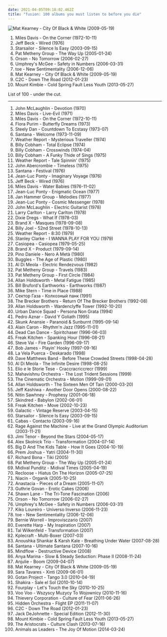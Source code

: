 ```yaml
---
date: 2021-04-05T09:18:02.462Z
title: "fusion: 100 albums you must listen to before you die"
---
```

![Mat Kearney - City Of Black &amp; White (2009-05-19)](https://img.discogs.com/WpcLlPnfaVQmpGjEeIBvw92-Du8=/fit-in/320x320/filters:strip_icc():format(jpeg):mode_rgb():quality(90)/discogs-images/R-4198889-1358372989-7472.jpeg.jpg "Mat Kearney - City Of Black & White (2009-05-19)")
<ol class="albums">
<li data-cover="http://coverartarchive.org/release/4a10b3a4-4c2d-37f7-8eb5-472ea6bfff2d/15959429311-500.jpg" data-tags="fusion, jazz, funk" role="button">Miles Davis - On the Corner (1972-10-11)</li>
<li data-cover="http://coverartarchive.org/release/07860c3a-f7cd-3959-a40b-c79df58144db/15456423723-500.jpg" data-tags="fusion, instrumental" role="button">Jeff Beck - Wired (1976)</li>
<li data-cover="https://img.discogs.com/-mn5m6C8PS1GcbLRs7crnsvmqq0=/fit-in/600x600/filters:strip_icc():format(jpeg):mode_rgb():quality(90)/discogs-images/R-7098914-1433699223-2052.jpeg.jpg" data-tags="britpop, indie rock" role="button">Starsailor - Silence Is Easy (2003-09-15)</li>
<li data-cover="https://img.discogs.com/Df7dnfSlhEvSP1C1Tn7CaTRj33Y=/fit-in/600x596/filters:strip_icc():format(jpeg):mode_rgb():quality(90)/discogs-images/R-12940332-1544971330-8500.jpeg.jpg" data-tags="jazz, fusion" role="button">Pat Metheny Group - The Way Up (2005-01-24)</li>
<li data-cover="https://img.discogs.com/L0knMl68-jOKaOiMS98SI0Pekdc=/fit-in/589x450/filters:strip_icc():format(jpeg):mode_rgb():quality(90)/discogs-images/R-2633161-1295530588.jpeg.jpg" data-tags="electronic, jazz, rock, 70s, progressive rock, prog, acoustic, fusion, electric guitar, synth, humour, humor, the buggles, supertramp, 10cc, analogue, fabulous, kanon, discoverockult, synthesiser, buggles, jrcrichardson, duncan parsons, stackridge, sues fave" role="button">Orson - No Tomorrow (2006-02-27)</li>
<li data-cover="http://coverartarchive.org/release/f80f6efb-d0e3-37b0-bc77-d8c8e2178680/5650397237-500.jpg" data-tags="progressive rock, fusion, 00s, misc, jam bands, my music, special, mcgee" role="button">Umphrey's McGee - Safety in Numbers (2006-03-31)</li>
<li data-cover="https://img.discogs.com/CzdVKGQDs_AFe9HJeDtjxe50GPA=/fit-in/300x300/filters:strip_icc():format(jpeg):mode_rgb():quality(90)/discogs-images/R-5109425-1385812382-6557.jpeg.jpg" data-tags="electronic, jazz, japanese, instrumental, math rock, emo, experimental, fusion, japan, post rock, play this at my funeral, noodly, dem drums" role="button">toe - New Sentimentality (2006-12-06)</li>
<li data-cover="https://img.discogs.com/WpcLlPnfaVQmpGjEeIBvw92-Du8=/fit-in/320x320/filters:strip_icc():format(jpeg):mode_rgb():quality(90)/discogs-images/R-4198889-1358372989-7472.jpeg.jpg" data-tags="fusion, modern rock" role="button">Mat Kearney - City Of Black & White (2009-05-19)</li>
<li data-cover="http://coverartarchive.org/release/ccefcaba-20f0-46d7-a121-11298d151a9a/2018804933-500.jpg" data-tags="electronic, fusion, c2c, down the road" role="button">C2C - Down The Road (2012-01-23)</li>
<li data-cover="http://coverartarchive.org/release/a4e031e1-42b0-4cd8-a909-b7089d04dd5a/4207663303-500.jpg" data-tags="electronica, dubstep, post-dubstep" role="button">Mount Kimbie - Cold Spring Fault Less Youth (2013-05-27)</li>
</ol>
List of 100 - under the cut.
<!-- more -->

_________________

<ol class="albums">
<li data-cover="https://img.discogs.com/RwHa2yKLcqxW2n1YbCQXvWni1E4=/fit-in/500x500/filters:strip_icc():format(jpeg):mode_rgb():quality(90)/discogs-images/R-1927962-1407796423-5018.jpeg.jpg" data-tags="fusion, jazz fusion" role="button">
John McLaughlin - Devotion (1970)
</li>
<li data-cover="http://coverartarchive.org/release/6094ef50-3a9d-39dd-a663-381e8952fc48/13486622313-500.jpg" data-tags="jazz, fusion, jazz fusion" role="button">
Miles Davis - Live-Evil (1971)
</li>
<li data-cover="http://coverartarchive.org/release/4a10b3a4-4c2d-37f7-8eb5-472ea6bfff2d/15959429311-500.jpg" data-tags="fusion, jazz, funk" role="button">
Miles Davis - On the Corner (1972-10-11)
</li>
<li data-cover="http://coverartarchive.org/release/66754605-0adc-428a-91cc-c834dee5e9b0/15132965869-500.jpg" data-tags="fusion, jazz, jazz fusion" role="button">
Flora Purim - Butterfly Dreams (1973)
</li>
<li data-cover="https://img.discogs.com/7idxMRMZmdYjVlxrITv-ynxh6yE=/fit-in/600x600/filters:strip_icc():format(jpeg):mode_rgb():quality(90)/discogs-images/R-10686817-1546367036-5135.jpeg.jpg" data-tags="70s" role="button">
Steely Dan - Countdown To Ecstasy (1973-07)
</li>
<li data-cover="https://img.discogs.com/vXot-795DTwrwfT-1WA61FPucMo=/fit-in/600x563/filters:strip_icc():format(jpeg):mode_rgb():quality(90)/discogs-images/R-2625377-1381943830-8677.jpeg.jpg" data-tags="fusion, rock, 70s" role="button">
Santana - Welcome (1973-11-09)
</li>
<li data-cover="http://coverartarchive.org/release/b0b34788-2fb3-4a91-82ad-ab8cd002cd63/914997279-500.jpg" data-tags="fusion" role="button">
Weather Report - Mysterious Traveller (1974)
</li>
<li data-cover="http://coverartarchive.org/release/6bacb9f6-c534-4048-bd1e-7fe7df37c7a2/5320592387-500.jpg" data-tags="fusion" role="button">
Billy Cobham - Total Eclipse (1974)
</li>
<li data-cover="https://img.discogs.com/vBuq0MClyik2arZCD_eUHLLWGjQ=/fit-in/600x540/filters:strip_icc():format(jpeg):mode_rgb():quality(90)/discogs-images/R-1057386-1250967544.jpeg.jpg" data-tags="fusion" role="button">
Billy Cobham - Crosswinds (1974-04)
</li>
<li data-cover="http://coverartarchive.org/release/7d01bdf2-17a1-4dce-be03-0b5ffc644cb3/11401911656-500.jpg" data-tags="jazz, fusion, funk, jazz rock" role="button">
Billy Cobham - A Funky Thide of Sings (1975)
</li>
<li data-cover="http://coverartarchive.org/release/66cd35a3-f817-3b20-8c01-884e4fc0c342/20311365533-500.jpg" data-tags="jazz, fusion, weather report" role="button">
Weather Report - Tale Spinnin' (1975)
</li>
<li data-cover="http://coverartarchive.org/release/a73de6b8-5231-3627-9a36-582c9e174c9d/13348358916-500.jpg" data-tags="jazz, fusion" role="button">
John Abercrombie - Timeless (1975)
</li>
<li data-cover="http://coverartarchive.org/release/6569d897-2fd3-3484-ac20-c42697723548/7547013965-500.jpg" data-tags="fusion, latin rock" role="button">
Santana - Festival (1976)
</li>
<li data-cover="http://coverartarchive.org/release/d2e4ef1f-83ac-4678-8772-eebe875f9eaa/10825234233-500.jpg" data-tags="fusion, jazz, instrumental" role="button">
Jean-Luc Ponty - Imaginary Voyage (1976)
</li>
<li data-cover="http://coverartarchive.org/release/07860c3a-f7cd-3959-a40b-c79df58144db/15456423723-500.jpg" data-tags="fusion, instrumental" role="button">
Jeff Beck - Wired (1976)
</li>
<li data-cover="http://coverartarchive.org/release/31dd702a-eb02-4000-96fc-c4e34d45a16c/11796737231-500.jpg" data-tags="jazz, fusion, trumpet" role="button">
Miles Davis - Water Babies (1976-11-02)
</li>
<li data-cover="http://coverartarchive.org/release/d48a935b-a73a-49ea-8847-43e471b8481b/2716299852-500.jpg" data-tags="fusion, jazz fusion" role="button">
Jean-Luc Ponty - Enigmatic Ocean (1977)
</li>
<li data-cover="http://coverartarchive.org/release/7eeb1e40-f315-4323-af33-ac3b9fe5b492/9530016297-500.jpg" data-tags="jazz, pop, progressive rock, fusion" role="button">
Jan Hammer Group - Melodies (1977)
</li>
<li data-cover="https://img.discogs.com/8CbmAGdMIdihslZWM1_5GqAGiNU=/fit-in/461x455/filters:strip_icc():format(jpeg):mode_rgb():quality(90)/discogs-images/R-7244569-1484213214-8923.jpeg.jpg" data-tags="fusion, instrumental" role="button">
Jean-Luc Ponty - Cosmic Messenger (1978)
</li>
<li data-cover="https://img.discogs.com/Wd6Hp3tcXC-n9U2QSGcnALVsaLE=/fit-in/600x600/filters:strip_icc():format(jpeg):mode_rgb():quality(90)/discogs-images/R-2623868-1461839493-9152.jpeg.jpg" data-tags="fusion, jazz rock, jazz fusion" role="button">
John McLaughlin - Electric Guitarist (1978)
</li>
<li data-cover="http://coverartarchive.org/release/d7ef922e-a465-4951-9488-ef2624c02bee/6117448640-500.jpg" data-tags="fusion, smooth jazz" role="button">
Larry Carlton - Larry Carlton (1978)
</li>
<li data-cover="http://coverartarchive.org/release/03f7a047-b403-4825-9a6e-b72a1ddc07dd/8363221545-500.jpg" data-tags="progressive rock, fusion, instrumental prog rock fusion" role="button">
Dixie Dregs - What If (1978-03)
</li>
<li data-cover="https://img.discogs.com/0zHxP80vK5PPC7VZaWx5jeK_vHw=/fit-in/600x593/filters:strip_icc():format(jpeg):mode_rgb():quality(90)/discogs-images/R-1360322-1592146611-4261.jpeg.jpg" data-tags="fusion, jazz rock, progressive rock" role="button">
Brand X - Masques (1978-09-08)
</li>
<li data-cover="http://coverartarchive.org/release/07659b32-36b3-4ff8-91c3-7c9edbe6c4a5/1339538879-500.jpg" data-tags="classic rock" role="button">
Billy Joel - 52nd Street (1978-10-13)
</li>
<li data-cover="http://coverartarchive.org/release/152dc79b-0e25-4dba-807b-9df1d0a3dd60/24719526549-500.jpg" data-tags="fusion, jazz, jazz fusion, weather report" role="button">
Weather Report - 8:30 (1979)
</li>
<li data-cover="http://coverartarchive.org/release/2c0f3012-e623-4a3a-ace4-1b7b028fe0a4/6860105017-500.jpg" data-tags="fusion, funk" role="button">
Stanley Clarke - I WANNA PLAY FOR YOU (1979)
</li>
<li data-cover="http://coverartarchive.org/release/b2a0872a-099c-4674-a2f5-4eb056ada1ff/28625933064-500.jpg" data-tags="jazz, japanese, instrumental, fusion, jazz fusion, funky, japanese jazz, asian music, asian pop" role="button">
Casiopea - Casiopea (1979-05-25)
</li>
<li data-cover="https://img.discogs.com/vBjGJtng2j6H6bh3QjeLVbTFMlo=/fit-in/600x600/filters:strip_icc():format(jpeg):mode_rgb():quality(90)/discogs-images/R-4969368-1438340083-6609.jpeg.jpg" data-tags="fusion, jazz rock" role="button">
Brand X - Product (1979-09-14)
</li>
<li data-cover="https://img.discogs.com/LLlkLkAMfY4q792rhwH8_GTrGd8=/fit-in/600x593/filters:strip_icc():format(jpeg):mode_rgb():quality(90)/discogs-images/R-3015913-1448908394-4855.jpeg.jpg" data-tags="jazz, rock, folk, singer-songwriter, fusion, blues, rhythm and blues, italiana, musica italiana, napoli, bella italia, pino, neapolitan, hotel italia" role="button">
Pino Daniele - Nero A Metà (1980)
</li>
<li data-cover="http://coverartarchive.org/release/5345137c-dc6e-4d56-9bf8-19d270c27155/2823550916-500.jpg" data-tags="80s" role="button">
Buggles - The Age of Plastic (1980)
</li>
<li data-cover="http://coverartarchive.org/release/5309debd-3ab8-43af-bad1-3e087a77a3b3/3924520199-500.jpg" data-tags="fusion" role="button">
Al Di Meola - Electric Rendezvous (1982)
</li>
<li data-cover="http://coverartarchive.org/release/baf7b80e-ed08-4440-91e6-005eb73a5bff/11563693103-500.jpg" data-tags="jazz, fusion, pat metheny, smooth jazz" role="button">
Pat Metheny Group - Travels (1983)
</li>
<li data-cover="http://coverartarchive.org/release/1095fab2-8acf-40c1-9d30-dd955500d6d4/6106691383-500.jpg" data-tags="fusion" role="button">
Pat Metheny Group - First Circle (1984)
</li>
<li data-cover="https://img.discogs.com/l11eJQX-Qbi88KDHpfGcME4wWUg=/fit-in/439x443/filters:strip_icc():format(jpeg):mode_rgb():quality(90)/discogs-images/R-3667906-1339584107-1206.jpeg.jpg" data-tags="fusion" role="button">
Allan Holdsworth - Metal Fatigue (1985)
</li>
<li data-cover="http://coverartarchive.org/release/868f580f-35e7-4ba1-b77d-b34691dbe6d6/19849623630-500.jpg" data-tags="fusion, contemporary jazz, bill bruford, bruford" role="button">
Bill Bruford's Earthworks - Earthworks (1987)
</li>
<li data-cover="http://coverartarchive.org/release/85aa4375-5842-4c73-91ad-a9a5c0314191/10666620204-500.jpg" data-tags="jazz, fusion" role="button">
Mike Stern - Time in Place (1988)
</li>
<li data-cover="http://coverartarchive.org/release/63f81496-832b-4f27-842d-dfef63f41c45/3504099238-500.jpg" data-tags="fusion, punk rock, folk rock, russian country" role="button">
Сектор Газа - Колхозный панк (1991)
</li>
<li data-cover="http://coverartarchive.org/release/67491aca-323b-4f20-9a35-5f5b78286060/15960234221-500.jpg" data-tags="jazz, usa, fusion, brecker, jazz fusion, 90s, jazz saxophone, american musician, american group, brecker bros" role="button">
The Brecker Brothers - Return Of The Brecker Brothers (1992-08)
</li>
<li data-cover="http://coverartarchive.org/release/f0490e00-bf5f-45ce-b977-8e89dbb5d6b2/8120138180-500.jpg" data-tags="fusion" role="button">
Allan Holdsworth - Wardenclyffe Tower (1992-10-20)
</li>
<li data-cover="https://img.discogs.com/UZ2nQ-i3dcaktEif0diRNLA5jSw=/fit-in/600x600/filters:strip_icc():format(jpeg):mode_rgb():quality(90)/discogs-images/R-6381252-1429427507-9775.jpeg.jpg" data-tags="rock, fusion, 90s, crossover" role="button">
Urban Dance Squad - Persona Non Grata (1994)
</li>
<li data-cover="http://coverartarchive.org/release/418f7815-6d1d-4065-9504-4fd5df22eeba/6807549812-500.jpg" data-tags="classic rock, progressive rock, fusion, trova, rocobarroco" role="button">
Pedro Aznar - David Y Goliath (1995)
</li>
<li data-cover="https://via.placeholder.com/450" data-tags="alternative rock" role="button">
Skunk Anansie - Paranoid & Sunburnt (1995-09-14)
</li>
<li data-cover="https://img.discogs.com/0cbx0zLELqxbG61RWUuZB4mEmPg=/fit-in/600x590/filters:strip_icc():format(jpeg):mode_rgb():quality(90)/discogs-images/R-2988634-1310607439.jpeg.jpg" data-tags="fusion, bass" role="button">
Alain Caron - Rhythm'n Jazz (1995-11-01)
</li>
<li data-cover="http://coverartarchive.org/release/c399f8d5-43a8-3e1a-98b7-0a6a5bb6ea52/2153622469-500.jpg" data-tags="ambient, atmospheric, world music" role="button">
Dead Can Dance - Spiritchaser (1996-06-03)
</li>
<li data-cover="http://coverartarchive.org/release/5bb9015d-6d4b-4226-b4d8-196397e59554/20311788316-500.jpg" data-tags="heavy metal, metal, jazz, rock, alternative, alternative rock, experimental, progressive metal, hard rock, progressive rock, fusion, funk metal, funk, progressive, funk rock, wants, progressive alternative metal, progressive alternative rock, progressive funk rock, alternative funk rock, progressive funk metal, spanking hour" role="button">
Freak Kitchen - Spanking Hour (1996-08-21)
</li>
<li data-cover="https://via.placeholder.com/450" data-tags="instrumental rock, guitar virtuoso" role="button">
Steve Vai - Fire Garden (1996-09-17)
</li>
<li data-cover="http://coverartarchive.org/release/a70089d3-8d23-4895-ab97-758177fcce96/13878820323-500.jpg" data-tags="chillout, jazz, instrumental, piano, fusion, acid jazz, jazz fusion, bob james, piano solo" role="button">
Bob James - Playin' Hooky (1997-09-16)
</li>
<li data-cover="http://coverartarchive.org/release/45d788a3-376c-4ff1-b2a8-417596056725/6802311454-500.jpg" data-tags="progressive rock, fusion, murga, uruguay, regage" role="button">
La Vela Puerca - Deskarado (1998)
</li>
<li data-cover="https://img.discogs.com/cfc9e7fd50d7c9c08931869b95f6849a01d0635d/images/spacer.gif" data-tags="rock, dave matthews band" role="button">
Dave Matthews Band - Before These Crowded Streets (1998-04-28)
</li>
<li data-cover="http://coverartarchive.org/release/5a9f074e-4a25-4f59-af1c-7a4779b06fe3/5332085349-500.jpg" data-tags="jazz, fusion, jazz rock, guitar virtuoso, al di meola" role="button">
Al Di Meola - The Infinite Desire (1998-08-25)
</li>
<li data-cover="https://img.discogs.com/y_uOR9_cmrJvblJJp4Cyfo4opNg=/fit-in/600x431/filters:strip_icc():format(jpeg):mode_rgb():quality(90)/discogs-images/R-5984917-1408213475-2561.jpeg.jpg" data-tags="rock, fusion, demenziale, italiana" role="button">
Elio e le Storie Tese - Craccracriccrecr (1999)
</li>
<li data-cover="http://coverartarchive.org/release/88efcebc-90c1-3c9c-b34d-bd2b17c26280/5015064845-500.jpg" data-tags="fusion" role="button">
Mahavishnu Orchestra - The Lost Trident Sessions (1999)
</li>
<li data-cover="http://coverartarchive.org/release/a93421ab-50ba-3511-b0c4-1c2f1888cbd6/23414863063-500.jpg" data-tags="jazz, ninja tune, downtempo" role="button">
The Cinematic Orchestra - Motion (1999-09-01)
</li>
<li data-cover="http://coverartarchive.org/release/9f5f6293-87f0-43b2-8240-5cc6db973e9d/4273269409-500.jpg" data-tags="fusion, jazz fusion, scree123, for styxxx, holdsworth" role="button">
Allan Holdsworth - The Sixteen Men Of Tain (2000-03-20)
</li>
<li data-cover="https://img.discogs.com/LDfRZzVV7S9DPtofXDEvB5f69G4=/fit-in/500x500/filters:strip_icc():format(jpeg):mode_rgb():quality(90)/discogs-images/R-459628-1413899820-7794.jpeg.jpg" data-tags="instrumental, fusion, saxophone, oldies, smooth, harmonica, 00s, labels - native language music, now available on last-fm radio 07q3, tenoxsax radio mix, look for and buy - sax jazz" role="button">
Jeff Kashiwa - Another Door Opens (2000-08-22)
</li>
<li data-cover="http://coverartarchive.org/release/aa837dd1-89df-3d1f-9e74-762880629ed0/16026624261-500.jpg" data-tags="chillout, electronica" role="button">
Nitin Sawhney - Prophesy (2001-06-18)
</li>
<li data-cover="http://coverartarchive.org/release/714d1b4a-6739-4f38-a8c4-197379780bbd/28115360386-500.jpg" data-tags="metal, reggae metal" role="button">
Skindred - Babylon (2002-06-01)
</li>
<li data-cover="https://img.discogs.com/atNPJQE8YDqOjQSUSGKXAX58m3w=/fit-in/600x598/filters:strip_icc():format(jpeg):mode_rgb():quality(90)/discogs-images/R-1888876-1324824836.jpeg.jpg" data-tags="rock, fusion, progressive alternative metal, fk move" role="button">
Freak Kitchen - Move (2002-10-23)
</li>
<li data-cover="http://coverartarchive.org/release/475b98c9-9a53-4b24-9332-df62e3e2be23/13833411539-500.jpg" data-tags="jazz, hip hop, fusion, music i want to check out, organic roots" role="button">
Galactic - Vintage Reserve (2003-04-15)
</li>
<li data-cover="https://img.discogs.com/-mn5m6C8PS1GcbLRs7crnsvmqq0=/fit-in/600x600/filters:strip_icc():format(jpeg):mode_rgb():quality(90)/discogs-images/R-7098914-1433699223-2052.jpeg.jpg" data-tags="britpop, indie rock" role="button">
Starsailor - Silence Is Easy (2003-09-15)
</li>
<li data-cover="https://img.discogs.com/tR6sVZckBdviHoNYALlh-0GJ35Y=/fit-in/520x520/filters:strip_icc():format(jpeg):mode_rgb():quality(90)/discogs-images/R-4708173-1373018740-8640.jpeg.jpg" data-tags="alternative, dance, fusion, latin pop, hyped" role="button">
Cabas - Contacto (2003-09-16)
</li>
<li data-cover="http://coverartarchive.org/release/42607845-fe6a-45cc-af48-95f39c4f9ccb/27933622102-500.jpg" data-tags="live, rock" role="button">
Rage Against the Machine - Live at the Grand Olympic Auditorium (2003-11-21)
</li>
<li data-cover="http://coverartarchive.org/release/b3ed5d22-794c-4200-9e6b-1eb053584034/8732676884-500.jpg" data-tags="jazz, experimental, fusion, finnish" role="button">
Jimi Tenor - Beyond the Stars (2004-05-17)
</li>
<li data-cover="https://img.discogs.com/I0oFXUN9WETqUnLp3mkG75vMEXY=/fit-in/600x600/filters:strip_icc():format(jpeg):mode_rgb():quality(90)/discogs-images/R-2978595-1596659507-3779.jpeg.jpg" data-tags="fusion" role="button">
Alex Skolnick Trio - Transformation (2004-07-14)
</li>
<li data-cover="http://coverartarchive.org/release/8f19fa4e-f574-4c86-bc56-9362fb4f995a/4713235154-500.jpg" data-tags="ska" role="button">
Big D And The Kids Table - How It Goes (2004-10-19)
</li>
<li data-cover="https://via.placeholder.com/450" data-tags="ambient, fusion, world, meditation" role="button">
Prem Joshua - Yatri (2004-11-30)
</li>
<li data-cover="https://img.discogs.com/68hQhoX74n_1hpqXDpGjnNHC9Qs=/fit-in/600x593/filters:strip_icc():format(jpeg):mode_rgb():quality(90)/discogs-images/R-2518618-1538807095-7875.jpeg.jpg" data-tags="jazz, fusion, richard bona" role="button">
Richard Bona - Tiki (2005)
</li>
<li data-cover="https://img.discogs.com/Df7dnfSlhEvSP1C1Tn7CaTRj33Y=/fit-in/600x596/filters:strip_icc():format(jpeg):mode_rgb():quality(90)/discogs-images/R-12940332-1544971330-8500.jpeg.jpg" data-tags="jazz, fusion" role="button">
Pat Metheny Group - The Way Up (2005-01-24)
</li>
<li data-cover="http://coverartarchive.org/release/8dddc39a-1b0f-43d6-8392-46b10988e8aa/8333400987-500.jpg" data-tags="chillout, electronic, ambient, downtempo, fusion" role="button">
Midival Punditz - Midival Times (2005-04-19)
</li>
<li data-cover="http://coverartarchive.org/release/e379045c-1cdf-4bfb-b5ff-361480960370/4524036491-500.jpg" data-tags="fusion, funk, iveldie bar, plastic with me, luxor radio" role="button">
Recloose - Hiatus On The Horizon (2005-07-25)
</li>
<li data-cover="http://coverartarchive.org/release/13f50700-422d-44dc-87c6-105d8c6e0839/17855287542-500.jpg" data-tags="fusion" role="button">
Niacin - Organik (2005-10-25)
</li>
<li data-cover="http://coverartarchive.org/release/d8def818-9c85-3cf8-b0d8-2508538be228/7222599765-500.jpg" data-tags="pop" role="button">
Anastacia - Pieces of a Dream (2005-11-07)
</li>
<li data-cover="http://coverartarchive.org/release/3bdc7a73-f706-4e2d-a7be-3866984ed99b/2356490684-500.jpg" data-tags="instrumental, fusion, guitar virtuoso" role="button">
Guthrie Govan - Erotic Cakes (2006)
</li>
<li data-cover="https://img.discogs.com/r8NJPqJjJRPJwR5rQ1SibHXFtJs=/fit-in/600x591/filters:strip_icc():format(jpeg):mode_rgb():quality(90)/discogs-images/R-7335879-1490023333-6851.jpeg.jpg" data-tags="fusion, guitar virtuoso, guitar hero, shred" role="button">
Shawn Lane - The Tri-Tone Fascination (2006)
</li>
<li data-cover="https://img.discogs.com/L0knMl68-jOKaOiMS98SI0Pekdc=/fit-in/589x450/filters:strip_icc():format(jpeg):mode_rgb():quality(90)/discogs-images/R-2633161-1295530588.jpeg.jpg" data-tags="electronic, jazz, rock, 70s, progressive rock, prog, acoustic, fusion, electric guitar, synth, humour, humor, the buggles, supertramp, 10cc, analogue, fabulous, kanon, discoverockult, synthesiser, buggles, jrcrichardson, duncan parsons, stackridge, sues fave" role="button">
Orson - No Tomorrow (2006-02-27)
</li>
<li data-cover="http://coverartarchive.org/release/f80f6efb-d0e3-37b0-bc77-d8c8e2178680/5650397237-500.jpg" data-tags="progressive rock, fusion, 00s, misc, jam bands, my music, special, mcgee" role="button">
Umphrey's McGee - Safety in Numbers (2006-03-31)
</li>
<li data-cover="https://img.discogs.com/Pw9-WkqfeTUZGoRbOY6PNtN-Uds=/fit-in/600x534/filters:strip_icc():format(jpeg):mode_rgb():quality(90)/discogs-images/R-3471587-1331689568.jpeg.jpg" data-tags="fusion, jazz, guitar virtuoso, instrumental" role="button">
Kiko Loureiro - Universo Inverso (2006-11-23)
</li>
<li data-cover="https://img.discogs.com/CzdVKGQDs_AFe9HJeDtjxe50GPA=/fit-in/300x300/filters:strip_icc():format(jpeg):mode_rgb():quality(90)/discogs-images/R-5109425-1385812382-6557.jpeg.jpg" data-tags="electronic, jazz, japanese, instrumental, math rock, emo, experimental, fusion, japan, post rock, play this at my funeral, noodly, dem drums" role="button">
toe - New Sentimentality (2006-12-06)
</li>
<li data-cover="http://coverartarchive.org/release/0a4ab923-1ddd-4231-9e3b-ee0602b69a77/4461775726-500.jpg" data-tags="fusion, funk, jazz-funk, jazz fusion, contemporary jazz, 00s, p-funk, 21st century, funk tag, monkish, zphunk, great albuns, grooveladen, zphunkee-j" role="button">
Bernie Worrell - Improvisczario (2007)
</li>
<li data-cover="https://img.discogs.com/tzYvLxCRN9caqpSVbKtyXsjoJVE=/fit-in/236x213/filters:strip_icc():format(jpeg):mode_rgb():quality(90)/discogs-images/R-3332652-1326144436.jpeg.jpg" data-tags="jazz, fusion, saxophone, oldies, smooth, 00s, last.fm, aru2, dig out album and add to itunes" role="button">
Everette Harp - My Inspiration (2007)
</li>
<li data-cover="https://img.discogs.com/m3kMiPx6qtSRLbzV7R-A_IYXaVw=/fit-in/600x601/filters:strip_icc():format(jpeg):mode_rgb():quality(90)/discogs-images/R-2176508-1268133555.jpeg.jpg" data-tags="fusion, jazz" role="button">
Tal Wilkenfeld - Transformation (2007)
</li>
<li data-cover="http://coverartarchive.org/release/3587bde3-7eee-4bf2-b751-586e4df550a1/3886926937-500.jpg" data-tags="trance, electronica, fusion, tech house, 8-bit, idm, chiptune, progressive trance, goa, psytrance, electro-techno, neo-psychedelia, darkpsy, chipmusic, hard trance, electro-house, chip trance, chip techno, chiptronica, progressive chiptune, chip fusion" role="button">
Kplecraft - Multi-Boxer (2007-03)
</li>
<li data-cover="http://coverartarchive.org/release/b666f701-a099-3db0-95eb-3592adeab213/5081427162-500.jpg" data-tags="ambient, epic, fusion, yoga, trippy, indian, 00s, chillout bar, indian music, female sitar player, meditacao, indian musician" role="button">
Anoushka Shankar & Karsh Kale - Breathing Under Water (2007-08-28)
</li>
<li data-cover="http://coverartarchive.org/release/ab84a832-8fc8-42a3-a849-adc188738aec/7365407384-500.jpg" data-tags="rock" role="button">
Santana - Ultimate Santana (2007-10-16)
</li>
<li data-cover="http://coverartarchive.org/release/7f3f55ac-4d16-4f09-8a9c-c133d7ba76e3/10533086724-500.jpg" data-tags="metal, rock, heavy, experimental, power, fusion, progressive, brazilian, my prog rock favs, nu-prog" role="button">
Mindflow - Destructive Device (2008)
</li>
<li data-cover="https://img.discogs.com/1yUYXbMd-1P7YRiS710HOsetOTw=/fit-in/600x567/filters:strip_icc():format(jpeg):mode_rgb():quality(90)/discogs-images/R-2159048-1267195191.jpeg.jpg" data-tags="nu jazz, chillout, electropop, indie, jazz, pop, chill, rock, instrumental, alternative, alternative rock, folk, indie pop, indie rock, female vocalists, downtempo, dub, singer-songwriter, acoustic, fusion, world, post-punk, soft rock, funk, jazz-funk, blues, house, indietronica, lounge, drum and bass, dream pop, american, funky, mellow, nu-jazz, smooth, folktronica, rnb, groovy, female vocalist, rhythm and blues, greys anatomy, neo soul, neo-soul, jazzy hip hop, nu-bluz, nu-bluz funky grooves in the e-lounge, electronic-folk, bay area best, groovelife advocate" role="button">
Anya Marina - Slow & Steady Seduction: Phase II (2008-11-24)
</li>
<li data-cover="https://img.discogs.com/cfc9e7fd50d7c9c08931869b95f6849a01d0635d/images/spacer.gif" data-tags="chillout, trip-hop, female, jazz, pop, chill, experimental, female vocalists, fusion, trip hop, relaxing, sex, female vocals, female vocalist, relax, boom, female vocalsits" role="button">
Anjulie - Boom (2009-04-07)
</li>
<li data-cover="https://img.discogs.com/WpcLlPnfaVQmpGjEeIBvw92-Du8=/fit-in/320x320/filters:strip_icc():format(jpeg):mode_rgb():quality(90)/discogs-images/R-4198889-1358372989-7472.jpeg.jpg" data-tags="fusion, modern rock" role="button">
Mat Kearney - City Of Black & White (2009-05-19)
</li>
<li data-cover="http://coverartarchive.org/release/8e0cc6aa-fb77-42a1-b8c7-a006279cb474/18457170273-500.jpg" data-tags="female vocalists, fusion, cape verdean, pop folk, descubierto en 2013, discovered in 2013, albumes favoritos, cape verdean pop folk" role="button">
Sara Tavares - Xinti (2009-06-01)
</li>
<li data-cover="http://coverartarchive.org/release/df383ee3-8a19-4033-b49d-facc8452b915/4049449506-500.jpg" data-tags="tango" role="button">
Gotan Project - Tango 3.0 (2010-04-19)
</li>
<li data-cover="https://img.discogs.com/CqC3uYplVNEfe1Ko7IVHDI3ImJY=/fit-in/500x484/filters:strip_icc():format(jpeg):mode_rgb():quality(90)/discogs-images/R-2169436-1267751480.jpeg.jpg" data-tags="pop, latin" role="button">
Shakira - Sale el Sol (2010-10-14)
</li>
<li data-cover="https://img.discogs.com/cfc9e7fd50d7c9c08931869b95f6849a01d0635d/images/spacer.gif" data-tags="jazz, piano, easy listening, fusion, guitar, bass, drums, smooth, smooth jazz, insrumental, fourplay, zhxmusic, jazz fourplay jazz, foueplay" role="button">
Fourplay - Let's Touch the Sky (2010-10-25)
</li>
<li data-cover="http://coverartarchive.org/release/d716bb1c-4e63-43f0-87c4-693030ded727/3229468289-500.jpg" data-tags="jazz, rock, alternative, fusion, garage rock, polish, sicmusic, voovoo" role="button">
Voo Voo - Wszyscy Muzycy To Wojownicy (2010-11-16)
</li>
<li data-cover="http://coverartarchive.org/release/87ccbd72-c932-4315-a12e-f794a2c9be36/8201694017-500.jpg" data-tags="downtempo, trip hop" role="button">
Thievery Corporation - Culture of Fear (2011-06-26)
</li>
<li data-cover="http://coverartarchive.org/release/a43c6a7b-ae02-477c-8d8a-bac113e2388d/1249390098-500.jpg" data-tags="ambient, experimental, downtempo, acoustic, fusion, gimme summa dis" role="button">
Hidden Orchestra - Flight EP (2011-11-07)
</li>
<li data-cover="http://coverartarchive.org/release/ccefcaba-20f0-46d7-a121-11298d151a9a/2018804933-500.jpg" data-tags="electronic, fusion, c2c, down the road" role="button">
C2C - Down The Road (2012-01-23)
</li>
<li data-cover="https://img.discogs.com/fgS8bHpM-Kmxr7ugcQeaeRIdFvQ=/fit-in/600x599/filters:strip_icc():format(jpeg):mode_rgb():quality(90)/discogs-images/R-1476259-1401738659-7693.jpeg.jpg" data-tags="jazz, fusion, post-bop" role="button">
Jack DeJohnette - Special Edition (2012-11-30)
</li>
<li data-cover="http://coverartarchive.org/release/a4e031e1-42b0-4cd8-a909-b7089d04dd5a/4207663303-500.jpg" data-tags="electronica, dubstep, post-dubstep" role="button">
Mount Kimbie - Cold Spring Fault Less Youth (2013-05-27)
</li>
<li data-cover="http://coverartarchive.org/release/c7ae7bd2-0095-4d81-ade0-85e5a03918c6/4707907716-500.jpg" data-tags="progressive rock, fusion" role="button">
The Aristocrats - Culture Clash (2013-07-16)
</li>
<li data-cover="http://coverartarchive.org/release/c3549f65-4cab-4381-a382-61e1d033dd2c/6816863021-500.jpg" data-tags="progressive metal" role="button">
Animals as Leaders - The Joy Of Motion (2014-03-24)
</li>
</ol>